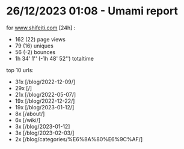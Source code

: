 # 26/12/2023 01:08 - Umami report
for www.shifeiti.com [24h] :

 - 162 (22) page views
 - 79 (16) uniques
 - 56 (-2) bounces
 - 1h 34' 1'' (-1h 48' 52'') totaltime


top 10 urls:
 - 31x [/blog/2022-12-09/]
 - 29x [/]
 - 21x [/blog/2022-05-07/]
 - 19x [/blog/2022-12-22/]
 - 19x [/blog/2023-01-12/]
 - 8x [/about/]
 - 6x [/wiki/]
 - 3x [/blog/2023-01-12]
 - 3x [/blog/2023-02-03/]
 - 2x [/blog/categories/%E6%8A%80%E6%9C%AF/]


